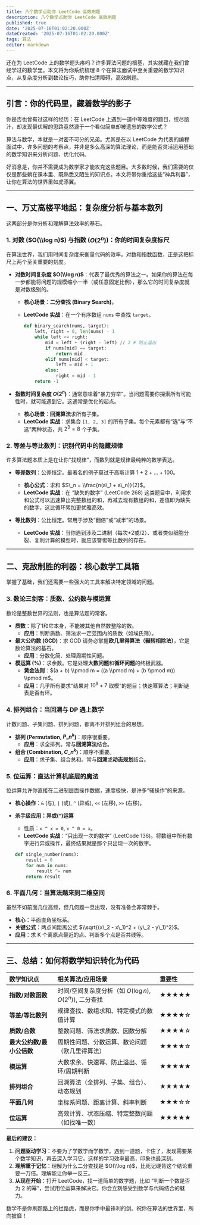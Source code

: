 ```yaml
---
title: 八个数学点助你 LeetCode 高效刷题
description: 八个数学点助你 LeetCode 高效刷题
published: true
date: '2025-07-16T01:02:20.000Z'
dateCreated: '2025-07-16T01:02:20.000Z'
tags: 算法
editor: markdown
---
```


还在为 LeetCode 上的数学题头疼吗？许多算法问题的根基，其实就藏在我们曾经学过的数学里。本文将为你系统梳理 8 个在算法面试中至关重要的数学知识点，从复杂度分析到数论技巧，助你扫清障碍，高效刷题。

<!-- more -->

-----

## **引言：你的代码里，藏着数学的影子**

你是否也曾有过这样的经历：在 LeetCode 上遇到一道中等难度的题目，绞尽脑汁，却发现最优解的思路竟然源于一个看似简单却被遗忘的数学公式？

算法与数学，本就是一对密不可分的兄弟。尤其是在以 LeetCode 为代表的编程面试中，许多问题的考察点，并非是多么高深的算法理论，而是能否灵活运用基础的数学知识来分析问题、优化代码。

好消息是，你并不需要成为数学家才能攻克这些题目。大多数时候，我们需要的仅仅是那些躺在课本里、既熟悉又陌生的知识点。本文将带你重拾这些“神兵利器”，让你在算法的世界里如虎添翼。

-----

## **一、万丈高楼平地起：复杂度分析与基本数列**

这两部分是你分析和理解算法效率的基石。

### **1. 对数 ($O(\\log n)$) 与指数 ($O(2^n)$)：你的时间复杂度标尺**

在算法世界，我们用时间复杂度来衡量代码的效率。对数和指数函数，正是这把标尺上两个至关重要的刻度。

* **对数时间复杂度 $O(\\log n)$**：代表了最优秀的算法之一。如果你的算法在每一步都能将问题的规模缩小一半（或任意固定比例），那么它的时间复杂度就是对数级别的。

    * **核心场景**：**二分查找 (Binary Search)**。

    * **LeetCode 实战**：在一个有序数组 `nums` 中查找 `target`。

      ```python
      def binary_search(nums, target):
          left, right = 0, len(nums) - 1
          while left <= right:
              mid = left + (right - left) // 2 # 防止溢出
              if nums[mid] == target:
                  return mid
              elif nums[mid] < target:
                  left = mid + 1
              else:
                  right = mid - 1
          return -1
      ```

* **指数时间复杂度 $O(2^n)$**：通常意味着“暴力穷举”。当问题需要你探索所有可能性时，就可能遇到它。这通常是优化的起点。

    * **核心场景**：**回溯算法**求所有子集。
    * **LeetCode 实战**：求集合 `[1, 2, 3]` 的所有子集。每个元素都有“选”与“不选”两种状态，共 $2^3 = 8$ 个子集。

### **2. 等差与等比数列：识别代码中的隐藏规律**

许多算法题本质上是在让你“找规律”，而数列就是规律最纯粹的数学表达。

* **等差数列**：公差恒定。最著名的例子莫过于高斯计算 $1+2+...+100$。

    * **核心公式**：求和 $S\_n = \\frac{n(a\_1 + a\_n)}{2}$。
    * **LeetCode 实战**：在 “缺失的数字” (LeetCode 268) 这类题目中，利用求和公式可以迅速算出完整数组的和，再减去现有数组的和，差值即为缺失的数字，这比循环累加更优雅高效。

* **等比数列**：公比恒定。常用于涉及“翻倍”或“减半”的场景。

    * **LeetCode 实战**：当你遇到涉及二进制（每次\*2或/2）、或者类似细胞分裂、复利计算的模型时，就应该警惕等比数列的存在。

-----

## **二、克敌制胜的利器：核心数学工具箱**

掌握了基础，我们还需要一些强大的工具来解决特定领域的问题。

### **3. 数论三剑客：质数、公约数与模运算**

数论是整数世界的法则，也是算法题的常客。

* **质数**：除了1和它本身，不能被其他自然数整除的数。
    * **应用**：判断质数、筛法求一定范围内的质数（如埃氏筛）。
* **最大公约数 (GCD)**：求 GCD 请务必掌握**欧几里得算法（辗转相除法）**，它是数论算法的基石。
    * **应用**：分数化简、处理周期性问题。
* **模运算 (%)**：求余数。它是处理**大数问题**和**循环问题**的终极武器。
    * **黄金法则**：$(a + b) \\pmod m = ((a \\pmod m) + (b \\pmod m)) \\pmod m$。
    * **应用**：几乎所有要求“结果对 $10^9 + 7$ 取模”的题目；快速幂算法；判断链表是否有环。

### **4. 排列组合：当回溯与 DP 遇上数学**

计数问题、子集问题、排列问题，都离不开排列组合的思想。

* **排列 (Permutation, $P\_n^k$)**：顺序很重要。
    * **应用**：求全排列。常与**回溯算法**结合。
* **组合 (Combination, $C\_n^k$)**：顺序不重要。
    * **应用**：求子集、组合总和。常与**回溯**或**动态规划**结合。

### **5. 位运算：直达计算机底层的魔法**

位运算允许你直接在二进制层面操作数据，速度极快，是许多“骚操作”的来源。

* **核心操作**：`&` (与), `|` (或), `^` (异或), `<<` (左移), `>>` (右移)。

* **杀手级应用：异或(^)运算**

    * 性质：`x ^ x = 0`, `x ^ 0 = x`。
    * **LeetCode 实战**：“只出现一次的数字” (LeetCode 136)。将数组中所有数字进行异或操作，最终结果就是那个只出现一次的数字。

  <!-- end list -->

  ```python
  def single_number(nums):
      result = 0
      for num in nums:
          result ^= num
      return result
  ```

### **6. 平面几何：当算法题来到二维空间**

虽然不如前面几位高频，但几何题一旦出现，没有准备会非常棘手。

* **核心**：平面直角坐标系。
* **关键公式**：两点间距离公式 $\\sqrt{(x\_2 - x\_1)^2 + (y\_2 - y\_1)^2}$。
* **应用**：求 K 个离原点最近的点、判断多个点是否共线等。

-----

## **三、总结：如何将数学知识转化为代码**

| 数学知识点 | 相关算法/应用场景 | 重要性 |
| :--- | :--- | :--- |
| **指数/对数函数** | 时间/空间复杂度分析（如 $O(\log n)$, $O(2^n)$), 二分查找 | ★★★★★ |
| **等差/等比数列** | 规律查找、数组求和、特定模式的数值计算 | ★★★★☆ |
| **质数/合数** | 整数问题、筛法求质数、因数分解 | ★★★★☆ |
| **最大公约数/最小公倍数** | 周期性问题、分数运算、数论问题（欧几里得算法） | ★★★★☆ |
| **模运算** | 大数求余、快速幂、防止溢出、循环/周期判断 | ★★★★★ |
| **排列组合** | 回溯算法（全排列、子集、组合）、动态规划 | ★★★★★ |
| **平面几何** | 坐标系问题、距离计算、斜率判断 | ★★★☆☆ |
| **位运算** | 高效计算、状态压缩、特定整数问题（如找唯一数） | ★★★★★ |

**最后的建议：**

1.  **问题驱动学习**：不要为了学数学而学数学。遇到一道题，卡住了，发现需要某个数学知识，再去深入学习它。这样的学习效率最高，印象也最深刻。
2.  **理解重于记忆**：理解为什么二分查找是 $O(\\log n)$，比死记硬背这个结论重要一万倍。理解能让你举一反三。
3.  **从现在开始**：打开 LeetCode，找一道简单的数学题，比如 “判断一个数是否为 2 的幂”，尝试用位运算来解决它。你会立刻感受到数学与代码结合的魅力。

数学不是你刷题路上的拦路虎，而是你手中最锋利的剑。祝你在算法的世界里，所向披靡！